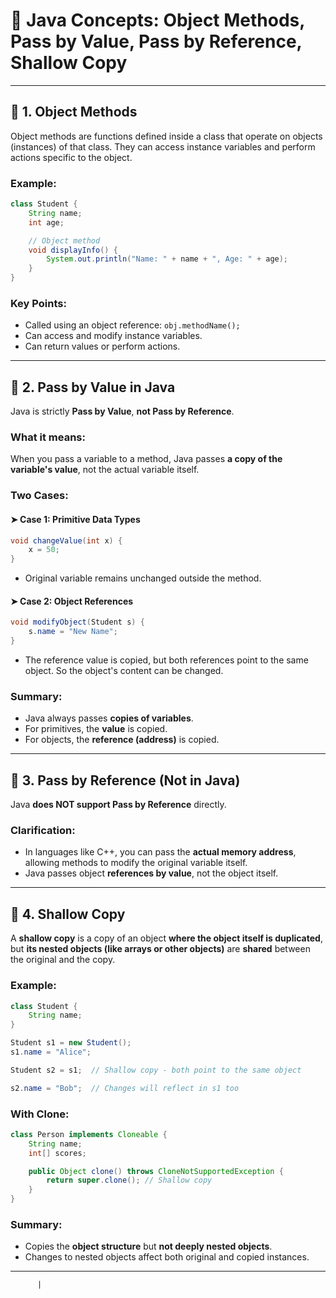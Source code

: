 
# 📘 Java Concepts: Object Methods, Pass by Value, Pass by Reference, Shallow Copy

---

## 🧱 1. Object Methods

Object methods are functions defined inside a class that operate on objects (instances) of that class. They can access instance variables and perform actions specific to the object.

### Example:
```java
class Student {
    String name;
    int age;

    // Object method
    void displayInfo() {
        System.out.println("Name: " + name + ", Age: " + age);
    }
}
```

### Key Points:
- Called using an object reference: `obj.methodName();`
- Can access and modify instance variables.
- Can return values or perform actions.

---

## 🎯 2. Pass by Value in Java

Java is strictly **Pass by Value**, **not Pass by Reference**.

### What it means:
When you pass a variable to a method, Java passes **a copy of the variable's value**, not the actual variable itself.

### Two Cases:

#### ➤ Case 1: Primitive Data Types
```java
void changeValue(int x) {
    x = 50;
}
```
- Original variable remains unchanged outside the method.

#### ➤ Case 2: Object References
```java
void modifyObject(Student s) {
    s.name = "New Name";
}
```
- The reference value is copied, but both references point to the same object. So the object's content can be changed.

### Summary:
- Java always passes **copies of variables**.
- For primitives, the **value** is copied.
- For objects, the **reference (address)** is copied.

---

## 🔁 3. Pass by Reference (Not in Java)

Java **does NOT support Pass by Reference** directly.

### Clarification:
- In languages like C++, you can pass the **actual memory address**, allowing methods to modify the original variable itself.
- Java passes object **references by value**, not the object itself.

---

## 🌊 4. Shallow Copy

A **shallow copy** is a copy of an object **where the object itself is duplicated**, but **its nested objects (like arrays or other objects)** are **shared** between the original and the copy.

### Example:
```java
class Student {
    String name;
}

Student s1 = new Student();
s1.name = "Alice";

Student s2 = s1;  // Shallow copy - both point to the same object

s2.name = "Bob";  // Changes will reflect in s1 too
```

### With Clone:
```java
class Person implements Cloneable {
    String name;
    int[] scores;

    public Object clone() throws CloneNotSupportedException {
        return super.clone(); // Shallow copy
    }
}
```

### Summary:
- Copies the **object structure** but **not deeply nested objects**.
- Changes to nested objects affect both original and copied instances.

---

          |
